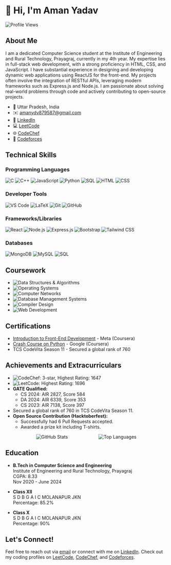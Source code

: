 # 👋 Hi, I'm Aman Yadav

![Profile Views](https://komarev.com/ghpvc/?username=amanydv72&style=flat-square&color=blue)


## About Me

I am a dedicated Computer Science student at the Institute of Engineering and Rural Technology, Prayagraj, currently in my 4th year. My expertise lies in full-stack web development, with a strong proficiency in HTML, CSS, and JavaScript. I have substantial experience in designing and developing dynamic web applications using ReactJS for the front-end. My projects often involve the integration of RESTful APIs, leveraging modern frameworks such as Express.js and Node.js. I am passionate about solving real-world problems through code and actively contributing to open-source projects.

- 📍 Uttar Pradesh, India
- ✉️ [amanydv879587@gmail.com](mailto:amanydv879587@gmail.com)
- 💼 [LinkedIn](https://www.linkedin.com/in/aman-yadav-34083b204/)
- 💻 [LeetCode](https://leetcode.com/u/amanydv_7/)
- 🌐 [CodeChef](https://www.codechef.com/users/alpha_exe)
- 🔗 [Codeforces](https://codeforces.com/profile/amanyadav72)

## Technical Skills

### Programming Languages

![C](https://img.shields.io/badge/C-A8B9CC?style=for-the-badge&logo=c&logoColor=white)
![C++](https://img.shields.io/badge/C++-00599C?style=for-the-badge&logo=cplusplus&logoColor=white)
![JavaScript](https://img.shields.io/badge/JavaScript-F7DF1E?style=for-the-badge&logo=javascript&logoColor=black)
![Python](https://img.shields.io/badge/Python-3776AB?style=for-the-badge&logo=python&logoColor=white)
![SQL](https://img.shields.io/badge/SQL-4479A1?style=for-the-badge&logo=mysql&logoColor=white)
![HTML](https://img.shields.io/badge/HTML5-E34F26?style=for-the-badge&logo=html5&logoColor=white)
![CSS](https://img.shields.io/badge/CSS3-1572B6?style=for-the-badge&logo=css3&logoColor=white)

### Developer Tools

![VS Code](https://img.shields.io/badge/VS_Code-007ACC?style=for-the-badge&logo=visual-studio-code&logoColor=white)
![LaTeX](https://img.shields.io/badge/LaTeX-008080?style=for-the-badge&logo=latex&logoColor=white)
![Git](https://img.shields.io/badge/Git-F05032?style=for-the-badge&logo=git&logoColor=white)
![GitHub](https://img.shields.io/badge/GitHub-181717?style=for-the-badge&logo=github&logoColor=white)

### Frameworks/Libraries

![React](https://img.shields.io/badge/React-20232A?style=for-the-badge&logo=react&logoColor=61DAFB)
![Node.js](https://img.shields.io/badge/Node.js-339933?style=for-the-badge&logo=nodedotjs&logoColor=white)
![Express.js](https://img.shields.io/badge/Express.js-000000?style=for-the-badge&logo=express&logoColor=white)
![Bootstrap](https://img.shields.io/badge/Bootstrap-563D7C?style=for-the-badge&logo=bootstrap&logoColor=white)
![Tailwind CSS](https://img.shields.io/badge/Tailwind_CSS-38B2AC?style=for-the-badge&logo=tailwind-css&logoColor=white)

### Databases

![MongoDB](https://img.shields.io/badge/MongoDB-47A248?style=for-the-badge&logo=mongodb&logoColor=white)
![MySQL](https://img.shields.io/badge/MySQL-4479A1?style=for-the-badge&logo=mysql&logoColor=white)
![SQL](https://img.shields.io/badge/SQL-4479A1?style=for-the-badge&logo=sql&logoColor=white)

## Coursework

- ![Data Structures & Algorithms](https://img.shields.io/badge/Data%20Structures%20&%20Algorithms-4CAF50?style=for-the-badge&logo=algolia&logoColor=white)
- ![Operating Systems](https://img.shields.io/badge/Operating%20Systems-00897B?style=for-the-badge&logo=linux&logoColor=white)
- ![Computer Networks](https://img.shields.io/badge/Computer%20Networks-1565C0?style=for-the-badge&logo=ethernet&logoColor=white)
- ![Database Management Systems](https://img.shields.io/badge/Database%20Management%20Systems-4DB6AC?style=for-the-badge&logo=mysql&logoColor=white)
- ![Compiler Design](https://img.shields.io/badge/Compiler%20Design-512DA8?style=for-the-badge&logo=codeforces&logoColor=white)
- ![Web Development](https://img.shields.io/badge/Web%20Development-F57C00?style=for-the-badge&logo=html5&logoColor=white)

## Certifications

- [Introduction to Front-End Development](https://www.coursera.org/account/accomplishments/verify/LHQHCVG4P2NT?utm_source=link&utm_medium=certificate&utm_content=cert_image&utm_campaign=sharing_cta&utm_product=course) - Meta (Coursera)
- [Crash Course on Python](https://www.coursera.org/account/accomplishments/verify/9V2TWJ9TQZ7M) - Google (Coursera)
- TCS CodeVita Season 11 - Secured a global rank of 760

## Achievements and Extracurriculars

- ![CodeChef](https://img.shields.io/badge/CodeChef-5B4638?style=for-the-badge&logo=codechef&logoColor=white): 3-star, Highest Rating: 1647
- ![LeetCode](https://img.shields.io/badge/LeetCode-FFA116?style=for-the-badge&logo=leetcode&logoColor=white): Highest Rating: 1696
- **GATE Qualified:**
  - CS 2024: AIR 2827, Score 584
  - DA 2024: AIR 6339, Score 353
  - CS 2023: AIR 7138, Score 397
- Secured a global rank of 760 in TCS CodeVita Season 11.
- **Open Source Contribution (Hacktoberfest):**
  - Successfully had 6 Pull Requests accepted.
  - Awarded a prize kit including T-shirts.


<div style="display: flex; justify-content: space-evenly;">
  <img src="https://github-readme-stats.vercel.app/api?username=amanydv72&show_icons=true&theme=radical" alt="GitHub Stats" />
  <img src="https://github-readme-stats.vercel.app/api/top-langs/?username=amanydv72&layout=compact&theme=radical" alt="Top Languages" />
</div>
 
## Education

- **B.Tech in Computer Science and Engineering**  
  Institute of Engineering and Rural Technology, Prayagraj  
  CGPA: 8.33  
  Nov 2020 - June 2024

- **Class XII**  
  S D B G A I C MOLANAPUR JKN  
  Percentage: 85.2% 

- **Class X**  
  S D B G A I C MOLANAPUR JKN  
  Percentage: 90%




## Let's Connect!

Feel free to reach out via [email](mailto:amanydv879587@gmail.com) or connect with me on [LinkedIn](https://www.linkedin.com/in/aman-yadav-34083b204/). Check out my coding profiles on [LeetCode](https://leetcode.com/u/amanydv_7/), [CodeChef](https://www.codechef.com/users/alpha_exe), and [Codeforces](https://codeforces.com/profile/amanyadav72).

